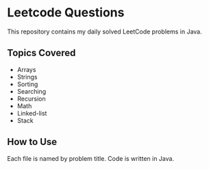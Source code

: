 # Leetcode Questions

This repository contains my daily solved LeetCode problems in Java.

## Topics Covered
- Arrays
- Strings
- Sorting
- Searching
- Recursion
- Math
- Linked-list
- Stack

## How to Use
Each file is named by problem title. Code is written in Java.
